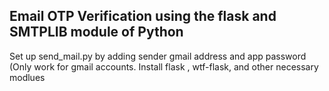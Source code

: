 ## Email OTP Verification using the flask and SMTPLIB module of Python
Set up send_mail.py by adding sender gmail address and app password (Only work for gmail accounts.
Install flask , wtf-flask, and other necessary modlues

